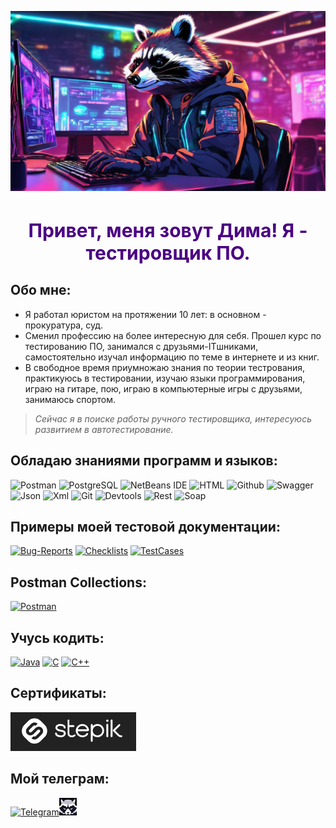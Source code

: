 ![Header](https://github.com/Enotissimo/Enotissimo/blob/main/assets/Cutie.png)

<h1 align="center" style="color:#4B0082; font-size:30px">Привет, меня зовут Дима! Я - тестировщик ПО.</h1>
 
## Обо мне:
- Я работал юристом на протяжении 10 лет: в основном - прокуратура, суд.
- Сменил профессию на более интересную для себя.
Прошел курс по тестированию ПО, занимался с друзьями-ITшниками, самостоятельно изучал информацию по теме в интернете и из книг.
- В свободное время приумножаю знания по теории тестрования, практикуюсь в тестировании, изучаю языки программирования, играю на гитаре, пою, играю в компьютерные игры с друзьями, занимаюсь спортом.

> _Сейчас я в поиске работы ручного тестировщика, интересуюсь развитием в автотестирование._


## Обладаю знаниями программ и языков:
![Postman](https://img.shields.io/badge/Postman-000000?style=for-the-badge&logo=Postman&logoColor=FF8C00
)
![PostgreSQL](https://img.shields.io/badge/PostgreSQL-000000?style=for-the-badge&logo=postgresql&logoColor=00FFFF
)
![NetBeans IDE](https://img.shields.io/badge/NetBeans-000000.svg?style=for-the-badge&logo=apache-netbeans-ide&logoColor=FFFF00)
![HTML](https://img.shields.io/badge/HTML-000000?style=for-the-badge&logo=html5&logoColor=DC143C)
![Github](https://img.shields.io/badge/GIThub-000000?style=for-the-badge&logo=github&logoColor=E6E6FA)
![Swagger](https://img.shields.io/badge/Swagger-000000?style=for-the-badge&logo=Swagger&logoColor=00FF00
)
![Json](https://img.shields.io/badge/json-000000?style=for-the-badge&logo=json&logoColor=FFDAB9)
![Xml](https://img.shields.io/badge/xml-000000?style=for-the-badge&logo=internet-explorer&logoColor=00BFFF)
![Git](https://img.shields.io/badge/GITbash-000000?style=for-the-badge&logo=git&logoColor=C71585)
![Devtools](https://img.shields.io/badge/Devtools-000000?style=for-the-badge&logo=Google-chrome&logoColor=4169E1)
![Rest](https://img.shields.io/badge/rest-000000?style=for-the-badge&logo=fastapi&logoColor=00FA9A)
![Soap](https://img.shields.io/badge/soap-000000?style=for-the-badge&logo=fastapi&logoColor=EE82EE)

## Примеры моей тестовой документации:

[![Bug-Reports](https://img.shields.io/badge/Bug-reports-217346?style=for-the-badge&logo=microsoft-excel&logoColor=limegreen)](https://github.com/Enotissimo/Bug-Reports.git)
[![Checklists](https://img.shields.io/badge/Check-lists-217346?style=for-the-badge&logo=microsoft-excel&logoColor=limegreen)](https://github.com/Enotissimo/Checklists.git)
[![TestCases](https://img.shields.io/badge/Test-Cases-217346?style=for-the-badge&logo=microsoft-excel&logoColor=limegreen)](https://github.com/Enotissimo/TestCases.git)

## Postman Collections:
[![Postman](https://img.shields.io/badge/Postman-008B8B?style=for-the-badge&logo=Postman&logoColor=E6E6FA&)](https://github.com/Enotissimo/Postman-Collections.git)

## Учусь кодить:

[![Java](https://img.shields.io/badge/Java-B0C4DE?style=for-the-badge&logo=openjdk&logoColor=crimson)](https://github.com/Enotissimo/Java.git)
[![C](https://img.shields.io/badge/C-B0C4DE?style=for-the-badge&logo=C%2b%2b&logoColor=2F4F4F)](https://github.com/Enotissimo/C.git)
[![C++](https://img.shields.io/badge/C++-B0C4DE?style=for-the-badge&logo=C%2b%2b&logoColor=000080)](https://github.com/Enotissimo/C-.git)

## Сертификаты:
[![Stepik](https://github.com/Enotissimo/Enotissimo/blob/main/assets/ministepik.png)](
https://stepik.org/cert/2408857?lang=en)

## Мой телеграм:
[![Telegram](https://img.shields.io/badge/Telegram-000000?style=for-the-badge&logo=telegram&logoColor=00BFFF)](https://t.me/enotfury)[![Telegram](https://github.com/Enotissimo/Enotissimo/blob/main/assets/28pxteleavamini.jpg)](https://t.me/enotfury)